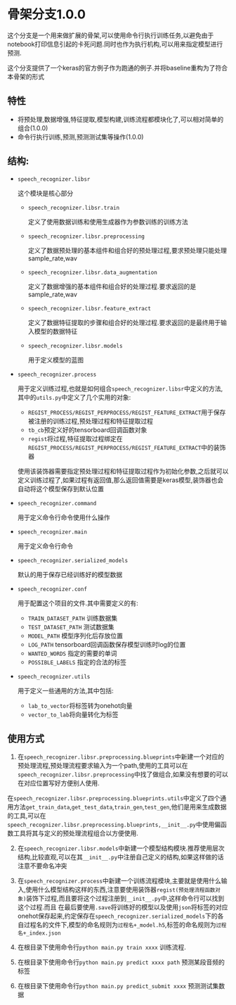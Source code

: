 # 骨架分支1.0.0

这个分支是一个用来做扩展的骨架,可以使用命令行执行训练任务,以避免由于notebook打印信息引起的卡死问题.同时也作为执行机构,可以用来指定模型进行预测.

这个分支提供了一个keras的官方例子作为跑通的例子.并将baseline重构为了符合本骨架的形式

## 特性

+ 将预处理,数据增强,特征提取,模型构建,训练流程都模块化了,可以相对简单的组合(1.0.0)
+ 命令行执行训练,预测,预测测试集等操作(1.0.0)

## 结构:

+ `speech_recognizer.libsr`

    这个模块是核心部分

    + `speech_recognizer.libsr.train`

        定义了使用数据训练和使用生成器作为参数训练的训练方法

    + `speech_recognizer.libsr.preprocessing`

        定义了数据预处理的基本组件和组合好的预处理过程,要求预处理只能处理sample_rate,wav

    + `speech_recognizer.libsr.data_augmentation`

        定义了数据增强的基本组件和组合好的处理过程.要求返回的是sample_rate,wav

    + `speech_recognizer.libsr.feature_extract`

        定义了数据特征提取的步骤和组合好的处理过程.要求返回的是最终用于输入模型的数据特征

    + `speech_recognizer.libsr.models`

        用于定义模型的蓝图

+ `speech_recognizer.process`

    用于定义训练过程,也就是如何组合`speech_recognizer.libsr`中定义的方法,其中的`utils.py`中定义了几个实用的对象:

    + `REGIST_PROCESS/REGIST_PERPROCESS/REGIST_FEATURE_EXTRACT`用于保存被注册的训练过程,预处理过程和特征提取过程
    + `tb_cb`预定义好的tensorboard回调函数对象
    + `regist`将过程,特征提取过程绑定在`REGIST_PROCESS/REGIST_PERPROCESS/REGIST_FEATURE_EXTRACT`中的装饰器

    使用该装饰器需要指定预处理过程和特征提取过程作为初始化参数,之后就可以定义训练过程了,如果过程有返回值,那么返回值需要是keras模型,装饰器也会自动将这个模型保存到默认位置

+ `speech_recognizer.command`

    用于定义命令行命令使用什么操作

+ `speech_recognizer.main`

    用于定义命令行命令

+ `speech_recognizer.serialized_models`

    默认的用于保存已经训练好的模型数据

+ `speech_recognizer.conf`

    用于配置这个项目的文件.其中需要定义的有:

    + `TRAIN_DATASET_PATH` 训练数据集
    + `TEST_DATASET_PATH` 测试数据集
    + `MODEL_PATH` 模型序列化后存放位置
    + `LOG_PATH` tensorboard回调函数保存模型训练时log的位置
    + `WANTED_WORDS` 指定的需要的单词
    + `POSSIBLE_LABELS` 指定的合法的标签

+ `speech_recognizer.utils`

    用于定义一些通用的方法,其中包括:
    + `lab_to_vector`将标签转为onehot向量
    + `vector_to_lab`将向量转化为标签

## 使用方式

1. 在`speech_recognizer.libsr.preprocessing.blueprints`中新建一个对应的预处理流程,预处理流程要求输入为一个path,使用的工具可以在`speech_recognizer.libsr.preprocessing`中找了做组合,如果没有想要的可以在对应位置写好方便别人使用.

在`speech_recognizer.libsr.preprocessing.blueprints.utils`中定义了四个通用方法`get_train_data`,`get_test_data`,`train_gen`,`test_gen`,他们是用来生成数据的工具,可以在`speech_recognizer.libsr.preprocessing.blueprints,__init__.py`中使用偏函数工具将其与定义的预处理流程组合以方便使用.

2. 在`speech_recognizer.libsr.models`中新建一个模型结构模块.推荐使用层次结构,比较直观,可以在其`__init__.py`中注册自己定义的结构,如果这样做的话注意不要命名冲突

3. 在`speech_recognizer.process`中新建一个训练流程模块,主要就是使用什么输入,使用什么模型结构这样的东西,注意要使用装饰器`regist(预处理流程函数对象)`装饰下过程,而且要将这个过程注册到`__init__.py`中,这样命令行可以找到这个过程.而且
在最后要使用`.save`将训练好的模型以及使用`json`将标签的对应onehot保存起来,约定保存在`speech_recognizer.serialized_models`下的各自过程名的文件下,模型的命名规则为`过程名+_model.h5`,标签的命名规则为`过程名+_index.json`

4. 在根目录下使用命令行`python main.py train xxxx` 训练流程.

5. 在根目录下使用命令行`python main.py predict xxxx path` 预测某段音频的标签

6. 在根目录下使用命令行`python main.py predict_submit xxxx` 预测测试集数据







